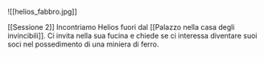 ![[helios_fabbro.jpg]]

[[Sessione 2]]
Incontriamo Helios fuori dal [[Palazzo nella casa degli invincibili]].
Ci invita nella sua fucina e chiede se ci interessa diventare suoi soci nel possedimento di una miniera di ferro.